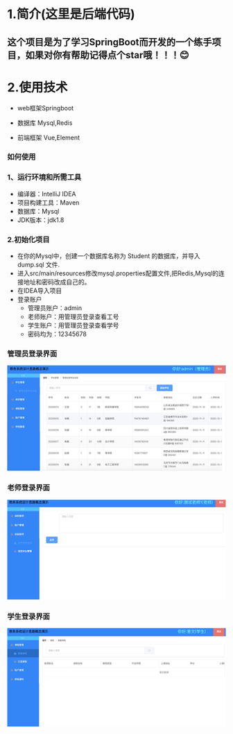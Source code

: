 # 1.简介(这里是后端代码)
## 这个项目是为了学习SpringBoot而开发的一个练手项目，如果对你有帮助记得点个star哦！！！😊

# 2.使用技术
* web框架Springboot

* 数据库 Mysql,Redis

* 前端框架 Vue,Element

### 如何使用
### 1、运行环境和所需工具
* 编译器：IntelliJ IDEA
* 项目构建工具：Maven
* 数据库：Mysql
* JDK版本：jdk1.8
### 2.初始化项目
* 在你的Mysql中，创建一个数据库名称为 Student 的数据库，并导入 dump.sql 文件.
* 进入src/main/resources修改mysql.properties配置文件,把Redis,Mysql的连接地址和密码改成自己的。
* 在IDEA导入项目
* 登录账户
  * 管理员账户：admin
  * 老师账户：用管理员登录查看工号
  * 学生账户：用管理员登录查看学号
  * 密码均为：12345678
### 管理员登录界面
![image](https://github.com/jym66/StudentManageSystem/blob/master/img/admin.jpg)
### 老师登录界面
![image](https://github.com/jym66/StudentManageSystem/blob/master/img/teacher.jpg)
### 学生登录界面
![image](https://github.com/jym66/StudentManageSystem/blob/master/img/student.jpg)